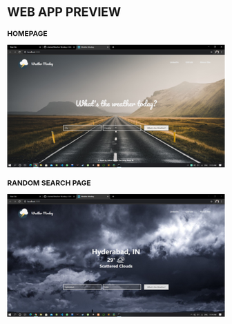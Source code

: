 # WEB APP PREVIEW

### HOMEPAGE
![](preview-1-homepage.PNG)

### RANDOM SEARCH PAGE
![](preview-2-bgChange.PNG)
